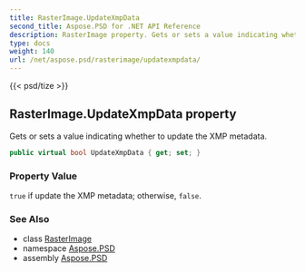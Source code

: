 ```yaml
---
title: RasterImage.UpdateXmpData
second_title: Aspose.PSD for .NET API Reference
description: RasterImage property. Gets or sets a value indicating whether to update the XMP metadata
type: docs
weight: 140
url: /net/aspose.psd/rasterimage/updatexmpdata/
---
```

{{< psd/tize >}}
## RasterImage.UpdateXmpData property

Gets or sets a value indicating whether to update the XMP metadata.

```csharp
public virtual bool UpdateXmpData { get; set; }
```

### Property Value

`true` if update the XMP metadata; otherwise, `false`.

### See Also

* class [RasterImage](../)
* namespace [Aspose.PSD](../../rasterimage/)
* assembly [Aspose.PSD](../../../)


